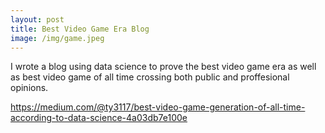 ```yaml
---
layout: post
title: Best Video Game Era Blog
image: /img/game.jpeg
---
```


I wrote a blog using data science to prove the best video game era as well as best video game of all time crossing both public and proffesional opinions.

https://medium.com/@ty3117/best-video-game-generation-of-all-time-according-to-data-science-4a03db7e100e

